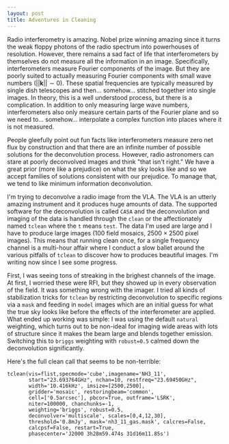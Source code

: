 ```yaml
---
layout: post
title: Adventures in Cleaning
---
```


Radio interferometry is amazing.  Nobel prize winning amazing since it turns the weak floppy photons of the radio spectrum into powerhouses of resolution.  However, there remains a sad fact of life that interferometers by themselves do not measure all the information in an image.  Specifically, interferometers measure Fourier components of the image. But they are poorly suited to actually measuring Fourier components with small wave numbers ($||\mathbf{k}||\sim 0$).  These spatial frequencies are typically measured by single dish telescopes and then... somehow... stitched together into single images.  In theory, this is a well understood process, but there is a complication.  In addition to only measuring large wave numbers, interferometers also only measure certain parts of the Fourier plane and so we need to... somehow... interpolate a complex function into places where it is not measured.  

People gleefully point out fun facts like interferometers measure zero net flux by construction and that there are an infinite number of possible solutions for the deconvolution process.  However, radio astronomers can stare at poorly deconvolved images and think "that isn't right."  We have a great prior (more like a prejudice) on what the sky looks like and so we accept families of solutions consistent with our prejudice.  To manage that, we tend to like minimum information deconvolution.

I'm trying to deconvolve a radio image from the VLA.  The VLA is an utterly amazing instrument and it produces huge amounts of data.  The supported software for the deconvolution is called `CASA` and the deconvolution and imaging of the data is handled through the `clean` or the affectionately named `tclean` where the `t` means `test`.  The data I'm used are large and I have to produce large images (100 field mosaics, $2500\times 2500$ pixel images).  This means that running clean once, for a single frequency channel is a multi-hour affair where I conduct a slow ballet around the various pitfalls of `tclean` to discover how to produces beautiful images.  I'm writing now since I see some progress.

First, I was seeing tons of streaking in the brighest channels of the image.  At first, I worried these were RFI, but they showed up in every observation of the field.  It was something wrong with the imager.  I tried all kinds of stabilization tricks for `tclean` by restricting deconvolution to specific regions via a `mask` and feeding in `model` images which are an initial guess for what the true sky looks like before the effects of the interferometer are applied.  What ended up working was simple: I was using the default `natural` weighting, which turns out to be non-ideal for imaging wide areas with lots of structure since it makes the beam large and blends together emission.  Switching this to `briggs` weighting with `robust=0.5` calmed down the deconvolution significantly.

Here's the full clean call that seems to be non-terrible:

```
tclean(vis=flist,specmode='cube',imagename='NH3_11',
       start="23.693764GHz", nchan=10, restfreq="23.69450GHz",
       width='10.416kHz', imsize=[2500,2500],
       gridder='mosaic', restoringbeam='common',
       cell=['0.5arcsec'], pbcor=True, outframe='LSRK',
       niter=100000, chanchunks=-1,
       weighting='briggs', robust=0.5,
       deconvolver='multiscale', scales=[0,4,12,30],
       threshold='0.8mJy', mask='nh3_11_gas.mask', calcres=False,
       calcpsf=False, restart=True, 
       phasecenter='J2000 3h28m59.474s 31d16m11.85s')
```
